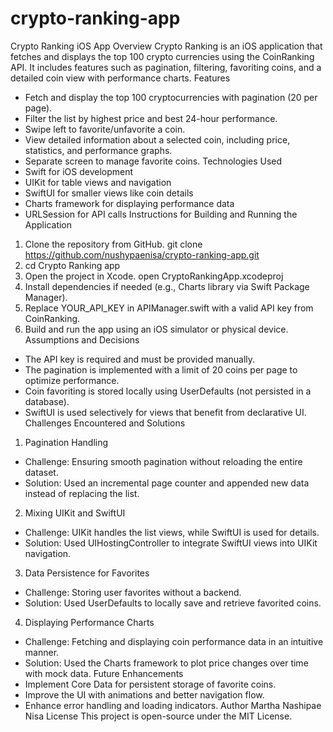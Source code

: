 # crypto-ranking-app
Crypto Ranking iOS App
Overview
Crypto Ranking is an iOS application that fetches and displays the top 100 crypto currencies using the CoinRanking API. It includes features such as pagination, filtering, favoriting coins, and a detailed coin view with performance charts.
Features
* Fetch and display the top 100 cryptocurrencies with pagination (20 per page).
* Filter the list by highest price and best 24-hour performance.
* Swipe left to favorite/unfavorite a coin.
* View detailed information about a selected coin, including price, statistics, and performance graphs.
* Separate screen to manage favorite coins.
Technologies Used
* Swift for iOS development
* UIKit for table views and navigation
* SwiftUI for smaller views like coin details
* Charts framework for displaying performance data
* URLSession for API calls
Instructions for Building and Running the Application
1. Clone the repository from GitHub. git clone https://github.com/nushypaenisa/crypto-ranking-app.git
2. cd Crypto Ranking app
3. Open the project in Xcode. open CryptoRankingApp.xcodeproj
4. Install dependencies if needed (e.g., Charts library via Swift Package Manager).
5. Replace YOUR_API_KEY in APIManager.swift with a valid API key from CoinRanking.
6. Build and run the app using an iOS simulator or physical device.
Assumptions and Decisions
* The API key is required and must be provided manually.
* The pagination is implemented with a limit of 20 coins per page to optimize performance.
* Coin favoriting is stored locally using UserDefaults (not persisted in a database).
* SwiftUI is used selectively for views that benefit from declarative UI.
Challenges Encountered and Solutions
1. Pagination Handling
* Challenge: Ensuring smooth pagination without reloading the entire dataset.
* Solution: Used an incremental page counter and appended new data instead of replacing the list.
2. Mixing UIKit and SwiftUI
* Challenge: UIKit handles the list views, while SwiftUI is used for details.
* Solution: Used UIHostingController to integrate SwiftUI views into UIKit navigation.
3. Data Persistence for Favorites
* Challenge: Storing user favorites without a backend.
* Solution: Used UserDefaults to locally save and retrieve favorited coins.
4. Displaying Performance Charts
* Challenge: Fetching and displaying coin performance data in an intuitive manner.
* Solution: Used the Charts framework to plot price changes over time with mock data.
Future Enhancements
* Implement Core Data for persistent storage of favorite coins.
* Improve the UI with animations and better navigation flow.
* Enhance error handling and loading indicators.
Author
Martha Nashipae Nisa
License
This project is open-source under the MIT License.
